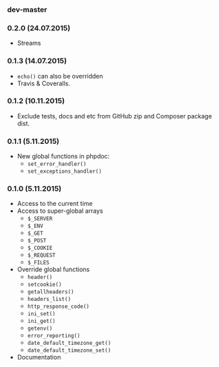 ### dev-master

### 0.2.0 (24.07.2015)

* Streams

### 0.1.3 (14.07.2015)

* `echo()` can also be overridden
* Travis & Coveralls.

### 0.1.2 (10.11.2015)

* Exclude tests, docs and etc from GitHub zip and Composer package dist.

### 0.1.1 (5.11.2015)

* New global functions in phpdoc:
    * `set_error_handler()`
    * `set_exceptions_handler()`

### 0.1.0 (5.11.2015)

* Access to the current time
* Access to super-global arrays
    * `$_SERVER`
    * `$_ENV`
    * `$_GET`
    * `$_POST`
    * `$_COOKIE`
    * `$_REQUEST`
    * `$_FILES`
* Override global functions
    * `header()`
    * `setcookie()`
    * `getallheaders()`
    * `headers_list()`
    * `http_response_code()`
    * `ini_set()`
    * `ini_get()`
    * `getenv()`
    * `error_reporting()`
    * `date_default_timezone_get()`
    * `date_default_timezone_set()`
* Documentation
